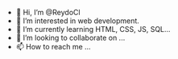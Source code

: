 - 👋 Hi, I’m @ReydoCl
- 👀 I’m interested in web development.
- 🌱 I’m currently learning HTML, CSS, JS, SQL...
- 💞️ I’m looking to collaborate on ...
- 📫 How to reach me ...

<!---
ReydoCl/ReydoCl is a ✨ special ✨ repository because its `README.md` (this file) appears on your GitHub profile.
You can click the Preview link to take a look at your changes.
--->
